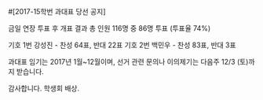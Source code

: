 ﻿#[2017-15학번 과대표 당선 공지]

금일 연장 투표 후 개표 결과
총 인원 116명 중 86명 투표 (투표율 74%) 

기호 1번 강성진 - 찬성 64표, 반대 22표
기호 2번 백민우 - 찬성 83표, 반대 3표

과대표 임기는 2017년 1월~12월이며,
선거 관련 문의나 이의제기는 다음주 12/3 (토)까지 받습니다.

감사합니다.
학생회 배상.